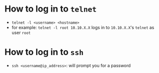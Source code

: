 # How to log in to ```telnet```
- ```telnet -l <username> <hostname>```
- for example: ```telnet -l root 10.10.X.X``` logs in to ```10.10.X.X```'s ```telnet``` as user ```root```

# How to log in to ```ssh```
- ```ssh <username@ip_address>```: will prompt you for a password
